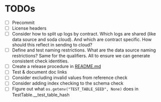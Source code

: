 # TODOs

* [ ] Precommit
* [ ] License headers
* [ ] Consider how to split up logs by contract.  Which logs are shared (like data source and soda cloud).  And which are contract specific.  How should this reflect in sending to cloud?
* [ ] Define and test naming restrictions. What are the data source naming restrictions?  Same for the qualifiers.  All to ensure we can generate consistent check identities.
* [ ] Create a release procedure in [README.md](README.md#creating-a-new-release)
* [ ] Test & document doc links
* [ ] Consider excluding invalid values from reference check
* [ ] Consider adding index checking to the schema check
* [ ] Figure out what `os.getenv("TEST_TABLE_SEED", None)` does in TestTable.__test_table_hash
